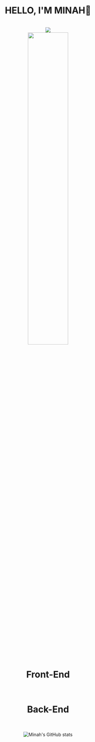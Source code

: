 
<div  style="text-align: center;" align="center">
<div tabindex="-1" dir="auto">
  <h1>HELLO, I'M MINAH👏</h1>
  </div>
<br>
<a href="https://talking-potato-dev.tistory.com/">
  <img src="https://img.shields.io/badge/Blog-FA005A?style=flat=sequare&logo=Fandom&logoColor=-white"/>
</a>
<br>
  <img width="50%" src="https://user-images.githubusercontent.com/77047321/226772406-f5a167af-c1e7-4e82-b590-dcb42ab8ef53.gif">
  
  <div tabindex="-1" dir="auto">
    <h1>Front-End</h1>
    <div>
      
  <br>
      <div tabindex="-1" dir="auto">
  <h1>Back-End</h1>
        </div>
      <br><br>
      <img alt="Minah's GitHub stats" data-canonical-src="https://github-readme-stats.vercel.app/api?username=minahlee98&show_icons=true&theme=radical" style="max-width: 100%;">
  </div>
